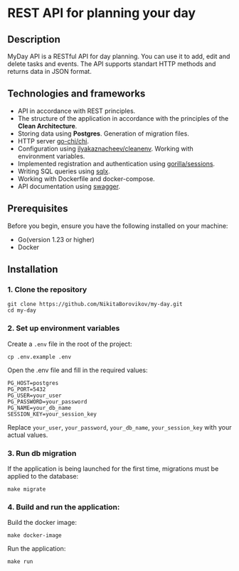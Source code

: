 # REST API for planning your day
## Description
MyDay API is a RESTful API for day planning. You can use it to add, edit and delete tasks and events. The API supports standart HTTP methods and returns data in JSON format. 
## Technologies and frameworks
  - API in accordance with REST principles.
  - The structure of the application in accordance with the principles of the <b>Clean Architecture</b>.
  - Storing data using <b>Postgres</b>. Generation of migration files.
  - HTTP server <a href = https://github.com/go-chi/chi>go-chi/chi</a>.
  - Configuration using <a href = https://github.com/ilyakaznacheev/cleanenv>ilyakaznacheev/cleanenv</a>. Working with environment variables.
  - Implemented registration and authentication using <a href = https://github.com/gorilla/sessions>gorilla/sessions</a>.
  - Writing SQL queries using <a href = https://github.com/jmoiron/sqlx>sqlx</a>.
  - Working with Dockerfile and docker-compose.
  - API documentation using <a href = https://github.com/go-swagger/go-swagger>swagger</a>.
## Prerequisites
Before you begin, ensure you have the following installed on your machine:
  - Go(version 1.23 or higher)
  - Docker
## Installation 
### 1. Clone the repository
```
git clone https://github.com/NikitaBorovikov/my-day.git
cd my-day
```
### 2. Set up environment variables
Create a ```.env``` file in the root of the project:
```
cp .env.example .env
```
Open the .env file and fill in the required values:
```
PG_HOST=postgres
PG_PORT=5432
PG_USER=your_user
PG_PASSWORD=your_password
PG_NAME=your_db_name
SESSION_KEY=your_session_key
```
Replace ```your_user```, ```your_password```, ```your_db_name```, ```your_session_key``` with your actual values.

### 3. Run db migration
If the application is being launched for the first time, migrations must be applied to the database:
```
make migrate
```
### 4. Build and run the application:
Build the docker image:
```
make docker-image 
```
Run the application:
```
make run
```




  
